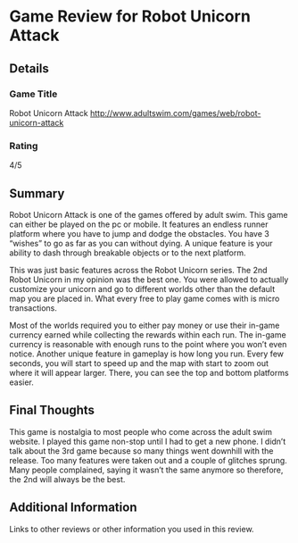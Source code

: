 # Game Review for Robot Unicorn Attack

## Details

### Game Title
Robot Unicorn Attack http://www.adultswim.com/games/web/robot-unicorn-attack 

### Rating
4/5

## Summary
Robot Unicorn Attack is one of the games offered by adult swim. This game can either be played on the pc or mobile. It features an endless runner platform where you have to jump and dodge the obstacles. You have 3 “wishes” to go as far as you can without dying. A unique feature is your ability to dash through breakable objects or to the next platform. 

This was just basic features across the Robot Unicorn series. The 2nd Robot Unicorn in my opinion was the best one. You were allowed to actually customize your unicorn and go to different worlds other than the default map you are placed in. What every free to play game comes with is micro transactions.

Most of the worlds required you to either pay money or use their in-game currency earned while collecting the rewards within each run. The in-game currency is reasonable with enough runs to the point where you won’t even notice. Another unique feature in gameplay is how long you run. Every few seconds, you will start to speed up and the map with start to zoom out where it will appear larger. There, you can see the top and bottom platforms easier. 


## Final Thoughts
This game is nostalgia to most people who come across the adult swim website. I played this game non-stop until I had to get a new phone. I didn’t talk about the 3rd game because so many things went downhill with the release. Too many features were taken out and a couple of glitches sprung. Many people complained, saying it wasn’t the same anymore so therefore, the 2nd will always be the best.

## Additional Information
Links to other reviews or other information you used in this review.
